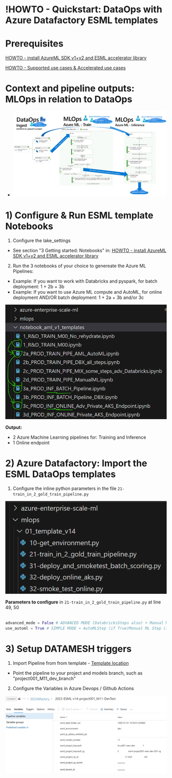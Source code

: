 # !HOWTO - Quickstart: DataOps with Azure Datafactory ESML templates

# Prerequisites

[HOWTO - install AzureML SDK v1+v2 and ESML accelerator library](../v2/30-39/33-install-azureml-sdk-v1+v2.md)

[HOWTO - Supported use cases & Accelerated use cases](../v2/30-39/33-install-azureml-sdk-v1+v2.md)

# Context and pipeline outputs: MLOps in relation to DataOps

- ![](./images/39-end-2-end-dataops-mlops.png)

# 1) Configure & Run ESML template Notebooks

1) Configure the lake_settings
- See section "3 Getting started: Notebooks" in: [HOWTO - install AzureML SDK v1+v2 and ESML accelerator library](../v2/30-39/33-install-azureml-sdk-v1+v2.md)

2) Run the 3 notebooks of your choice to genereate the Azure ML Pipelines: 
- Example: If you want to work with Databricks and pyspark, for batch deployment: 1 + 2b + 3b
- Example: If you want to use Azure ML compute and AutoML, for online deployment AND/OR batch deployment: 1 + 2a + 3b and/or 3c

![](./images/33-setup-notebook-templates.png)

**Output:**
- 2 Azure Machine Learning pipelines for: Training and Inference
- 1 Online endpoint

# 2) Azure Datafactory: Import the ESML DataOps templates

1)  Configure the inline python parameters in the file `21-train_in_2_gold_train_pipeline.py`

![](./images/37-mlops-python-files.png)

**Parameters to configure** in `21-train_in_2_gold_train_pipeline.py` at line 49, 50

```python

advanced_mode = False # ADVANCED MODE (DatabricksSteps also) + Manual ML (or AutoML if defined in Databricks notebook)
use_automl = True # SIMPLE MODE + AutoMLStep (if True)Manual ML Step (if False)

```

# 3) Setup DATAMESH triggers

1) Import Pipeline from from template - [Template location ](../../../copy_my_subfolders_to_my_grandparent/mlops/02_cicd-ado-gha_mlops/azure_devops)
- Point the pipeline to your project and models branch, such as "project001_M11_dev_branch"
2) Configure the Variables in Azure Devops / Github Actions

![](./images/37-mlops-ado-vars.png)








